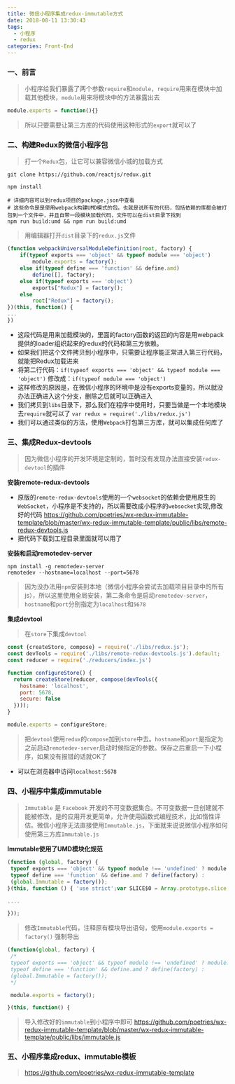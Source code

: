 ```yaml
---
title: 微信小程序集成redux-immutable方式
date: 2018-08-11 13:30:43
tags: 
  - 小程序
  - redux
categories: Front-End
---
```


### 一、前言

> 小程序给我们暴露了两个参数`require`和`module`，`require`用来在模块中加载其他模块，`module`用来将模块中的方法暴露出去

```javascript
module.exports = function(){}
```
> 所以只要需要让第三方库的代码使用这种形式的`export`就可以了

### 二、构建Redux的微信小程序包

> 打一个`Redux`包，让它可以兼容微信小城的加载方式

```shell
git clone https://github.com/reactjs/redux.git

npm install

# 详细内容可以到redux项目的package.json中查看
# 这些命令是是使用webpack构建UMD模式的包。也就是说所有的代码，包括依赖的库都会被打包到一个文件中，并且自带一段模块加载代码，文件可以在dist目录下找到
npm run build:umd && npm run build:umd
```

> 用编辑器打开`dist`目录下的`redux.js`文件

```javascript
(function webpackUniversalModuleDefinition(root, factory) {
    if(typeof exports === 'object' && typeof module === 'object')
        module.exports = factory();
    else if(typeof define === 'function' && define.amd)
        define([], factory);
    else if(typeof exports === 'object')
        exports["Redux"] = factory();
    else
        root["Redux"] = factory();
})(this, function() {
...  
})
```

- 这段代码是用来加载模块的，里面的factory函数的返回的内容是用webpack提供的loader组织起来的redux的代码和第三方依赖。
- 如果我们把这个文件拷贝到小程序中，只需要让程序能正常进入第三行代码，就能把Redux加载进来
- 将第二行代码：`if(typeof exports === 'object' && typeof module === 'object')` 修改成：`if(typeof module === 'object')`
- 这样修改的原因是，在微信小程序的环境中是没有exports变量的，所以就没办法正确进入这个分支，删除之后就可以正确进入
- 我们拷贝到`libs`目录下，那么我们在程序中使用时，只要当做是一个本地模块去`require`就可以了 `var redux = require('./libs/redux.js')`
- 我们可以通过类似的方法，使用`Webpack`打包第三方库，就可以集成任何库了

### 三、集成Redux-devtools

> 因为微信小程序的开发环境是定制的，暂时没有发现办法直接安装`redux-devtool`的插件

**安装remote-redux-devtools**

- 原版的`remote-redux-devtools`使用的一个`websocket`的依赖会使用原生的`WebSocket`，小程序是不支持的，所以需要改成小程序的`websocket`实现,修改好的代码 https://github.com/poetries/wx-redux-immutable-template/blob/master/wx-redux-immutable-template/public/libs/remote-redux-devtools.js
- 把代码下载到工程目录里面就可以用了

**安装和启动remotedev-server**

```shell
npm install -g remotedev-server
remotedev --hostname=localhost --port=5678
```

> 因为没办法用`npm`安装到本地（微信小程序会尝试去加载项目目录中的所有js），所以这里使用全局安装，第二条命令是启动`remotedev-server`，`hostname`和`port`分别指定为`localhost`和`5678`

**集成devtool**

> 在`store`下集成`devtool`

```javascript
const {createStore, compose} = require('./libs/redux.js');
const devTools = require('./libs/remote-redux-devtools.js').default;
const reducer = require('./reducers/index.js')

function configureStore() {
  return createStore(reducer, compose(devTools({
    hostname: 'localhost',
    port: 5678,
    secure: false
  })));
}

module.exports = configureStore;
```
> 把`devtool`使用`redux`的`compose`加到`store`中去。`hostname`和`port`是指定为之前启动`remotedev-server`启动时候指定的参数。保存之后重启一下小程序，如果没有报错的话就OK了

- 可以在浏览器中访问`localhost:5678`

### 四、小程序中集成immutable

> `Immutable` 是 `Facebook` 开发的不可变数据集合。不可变数据一旦创建就不能被修改，是的应用开发更简单，允许使用函数式编程技术，比如惰性评估。微信小程序无法直接使用`Immutable.js`，下面就来说说微信小程序如何使用第三方库`Immutable.js`

**Immutable使用了UMD模块化规范**

```javascript
(function (global, factory) {
 typeof exports === 'object' && typeof module !== 'undefined' ? module.exports = factory() :
 typeof define === 'function' && define.amd ? define(factory) :
 (global.Immutable = factory());
}(this, function () { 'use strict';var SLICE$0 = Array.prototype.slice;

....

}));
```

> 修改`Immutable`代码，注释原有模块导出语句，使用`module.exports = factory()` 强制导出

```javascript
(function(global, factory) {
 /*
 typeof exports === 'object' && typeof module !== 'undefined' ? module.exports = factory() :
 typeof define === 'function' && define.amd ? define(factory) :
 (global.Immutable = factory());
 */

 module.exports = factory();

}(this, function() {
```

> 导入修改好的`immutable`到小程序中即可 https://github.com/poetries/wx-redux-immutable-template/blob/master/wx-redux-immutable-template/public/libs/immutable.js

### 五、小程序集成redux、immutable模板

> https://github.com/poetries/wx-redux-immutable-template


